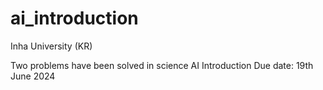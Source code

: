 # ai_introduction
Inha University (KR)

Two problems have been solved in science AI Introduction
Due date: 19th June 2024
